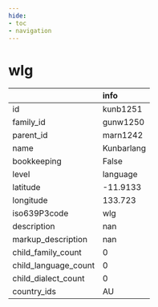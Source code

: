 ```yaml
---
hide:
- toc
- navigation
---
```

# wlg
|                      | info       |
|:---------------------|:-----------|
| id                   | kunb1251   |
| family_id            | gunw1250   |
| parent_id            | marn1242   |
| name                 | Kunbarlang |
| bookkeeping          | False      |
| level                | language   |
| latitude             | -11.9133   |
| longitude            | 133.723    |
| iso639P3code         | wlg        |
| description          | nan        |
| markup_description   | nan        |
| child_family_count   | 0          |
| child_language_count | 0          |
| child_dialect_count  | 0          |
| country_ids          | AU         |